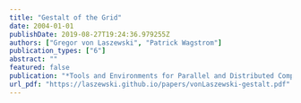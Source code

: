 ```yaml
---
title: "Gestalt of the Grid"
date: 2004-01-01
publishDate: 2019-08-27T19:24:36.979255Z
authors: ["Gregor von Laszewski", "Patrick Wagstrom"]
publication_types: ["6"]
abstract: ""
featured: false
publication: "*Tools and Environments for Parallel and Distributed Computing*"
url_pdf: "https://laszewski.github.io/papers/vonLaszewski-gestalt.pdf"
---
```


